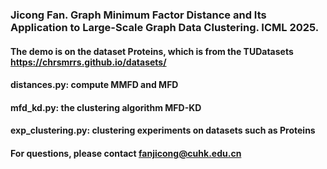 ### Jicong Fan. Graph Minimum Factor Distance and Its Application to Large-Scale Graph Data Clustering. ICML 2025.

#### The demo is on the dataset Proteins, which is from the TUDatasets https://chrsmrrs.github.io/datasets/

#### distances.py: compute MMFD and MFD

#### mfd_kd.py: the clustering algorithm MFD-KD

#### exp_clustering.py: clustering experiments on datasets such as Proteins

#### For questions, please contact fanjicong@cuhk.edu.cn
